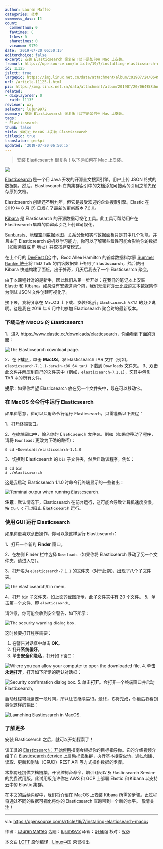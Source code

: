 ```yaml
---
author: Lauren Maffeo
categories: 技术
comments_data: []
count:
  commentnum: 0
  favtimes: 0
  likes: 0
  sharetimes: 0
  viewnum: 9779
date: '2019-07-20 06:50:15'
editorchoice: false
excerpt: 安装 Elasticsearch 很复杂！以下是如何在 Mac 上安装。
fromurl: https://opensource.com/article/19/7/installing-elasticsearch-macos
id: 11125
islctt: true
largepic: https://img.linux.net.cn/data/attachment/album/201907/20/064958dnnwvp8wqzqq4fm2.jpg
url: /article-11125-1.html
pic: https://img.linux.net.cn/data/attachment/album/201907/20/064958dnnwvp8wqzqq4fm2.jpg.thumb.jpg
related:
- displayorder: 0
  raid: 11135
reviewer: wxy
selector: lujun9972
summary: 安装 Elasticsearch 很复杂！以下是如何在 Mac 上安装。
tags:
- Elasticsearch
thumb: false
title: 如何在 MacOS 上安装 Elasticsearch
titlepic: true
translator: geekpi
updated: '2019-07-20 06:50:15'
---
```



> 
> 安装 Elasticsearch 很复杂！以下是如何在 Mac 上安装。
> 
> 
> 


![](/data/attachment/album/201907/20/064958dnnwvp8wqzqq4fm2.jpg)


[Elasticsearch](https://www.getapp.com/it-management-software/a/qbox-dot-io-hosted-elasticsearch/) 是一个用 Java 开发的开源全文搜索引擎。用户上传 JSON 格式的数据集。然后，Elasticsearch 在向集群索引中的文档添加可搜索的引用之前先保存原始文档。


Elasticsearch 创建还不到九年，但它是最受欢迎的企业搜索引擎。Elastic 在 2019 年 6 月 25 日发布了最新的更新版本 7.2.0。


[Kibana](https://www.elastic.co/products/kibana) 是 Elasticsearch 的开源数据可视化工具。此工具可帮助用户在 Elasticsearch 集群的内容索引之上创建可视化。


[Sunbursts](https://en.wikipedia.org/wiki/Pie_chart#Ring)、[地理空间数据地图](https://en.wikipedia.org/wiki/Spatial_analysis)、[关系分析](https://en.wikipedia.org/wiki/Correlation_and_dependence)和实时数据面板只是其中几个功能。并且由于 Elasticsearch 的机器学习能力，你可以了解哪些属性可能会影响你的数据（如服务器或 IP 地址）并查找异常模式。


在上个月的 [DevFest DC](https://www.devfestdc.org/) 中，Booz Allen Hamilton 的首席数据科学家 [Summer Rankin 博士](https://www.summerrankin.com/about)将 TED Talk 的内容数据集上传到了 Elasticsearch，然后使用 Kibana 快速构建了面板。出于好奇，几天后我去了一个 Elasticsearch 聚会。


由于本课程针对的是新手，因此我们从第一步开始：在我们的笔记本上安装 Elastic 和 Kibana。如果没有安装这两个包，我们无法将莎士比亚的文本数据集作为测试 JSON 文件创建可视化了。


接下来，我将分享在 MacOS 上下载、安装和运行 Elasticsearch V7.1.1 的分步说明。这是我在 2019 年 6 月中旬参加 Elasticsearch 聚会时的最新版本。


### 下载适合 MacOS 的 Elasticsearch


1、进入 <https://www.elastic.co/downloads/elasticsearch>，你会看到下面的页面：


![The Elasticsearch download page.](/data/attachment/album/201907/20/065017vv8c61wv8kvvvnov.png "The Elasticsearch download page.")


2、在**下载**区，单击 **MacOS**，将 Elasticsearch TAR 文件（例如，`elasticsearch-7.1.1-darwin-x86_64.tar`）下载到 `Downloads` 文件夹。 3、双击此文件并解压到自己的文件夹中（例如，`elasticsearch-7.1.1`），这其中包含 TAR 中的所有文件。


**提示**：如果你希望 Elasticsearch 放在另一个文件夹中，现在可以移动它。


### 在 MacOS 命令行中运行 Elasticsearch


如果你愿意，你可以只用命令行运行 Elasticsearch。只需遵循以下流程：


1、[打开终端窗口](https://support.apple.com/en-ca/guide/terminal/welcome/mac)。


2、在终端窗口中，输入你的 Elasticsearch 文件夹。例如（如果你移动了程序，请将 `Downloads` 更改为正确的路径）：



```
$ cd ~Downloads/elasticsearch-1.1.0
```

3、切换到 Elasticsearch 的 `bin` 子文件夹，然后启动该程序。例如：



```
$ cd bin 
$ ./elasticsearch
```

这是我启动 Elasticsearch 1.1.0 时命令行终端显示的一些输出：


![Terminal output when running Elasticsearch.](/data/attachment/album/201907/20/065020fbpv5zwske8gkwop.png "Terminal output when running Elasticsearch.")


**注意**：默认情况下，Elasticsearch 在前台运行，这可能会导致计算机速度变慢。按 `Ctrl-C` 可以阻止 Elasticsearch 运行。


### 使用 GUI 运行 Elasticsearch


如果你更喜欢点击操作，你可以像这样运行 Elasticsearch：


1、打开一个新的 **Finder** 窗口。


2、在左侧 Finder 栏中选择 `Downloads`（如果你将 Elasticsearch 移动了另一个文件夹，请进入它）。


3、打开名为 `elasticsearch-7.1.1` 的文件夹（对于此例）。出现了八个子文件夹。


![The elasticsearch/bin menu.](/data/attachment/album/201907/20/065021iev3qa56j43jj36a.png "The elasticsearch/bin menu.")


4、打开 `bin` 子文件夹。如上面的截图所示，此子文件夹中有 20 个文件。 5、单击第一个文件，即 `elasticsearch`。


请注意，你可能会收到安全警告，如下所示：


![The security warning dialog box.](/data/attachment/album/201907/20/065021w1ze3cjneqctbc00.jpg "The security warning dialog box.")


这时候要打开程序需要：


1. 在警告对话框中单击 **OK**。
2. 打开**系统偏好**。
3. 单击**安全和隐私**，打开如下窗口：


![Where you can allow your computer to open the downloaded file.](/data/attachment/album/201907/20/065021c61nyx7hlb5h2vq7.jpg "Where you can allow your computer to open the downloaded file.")
4. 单击**永远打开**，打开如下所示的确认对话框：


![Security confirmation dialog box.](/data/attachment/album/201907/20/065022xpap8g88w3md9uos.jpg "Security confirmation dialog box.")
5. 单击**打开**。会打开一个终端窗口并启动 Elasticsearch。


启动过程可能需要一段时间，所以让它继续运行。最终，它将完成，你最后将看到类似这样的输出：


![Launching Elasticsearch in MacOS.](/data/attachment/album/201907/20/065022eigxpzvn31n3gzni.png "Launching Elasticsearch in MacOS.")


### 了解更多


安装 Elasticsearch 之后，就可以开始探索了！


该工具的 [Elasticsearch：开始使用](https://www.elastic.co/webinars/getting-started-elasticsearch?ultron=%5BB%5D-Elastic-US+CA-Exact&blade=adwords-s&Device=c&thor=elasticsearch&gclid=EAIaIQobChMImdbvlqOP4wIVjI-zCh3P_Q9mEAAYASABEgJuAvD_BwE)指南会根据你的目标指导你。它的介绍视频介绍了在 [Elasticsearch Service](https://info.elastic.co/elasticsearch-service-gaw-v10-nav.html?ultron=%5BB%5D-Elastic-US+CA-Exact&blade=adwords-s&Device=c&thor=elasticsearch%20service&gclid=EAIaIQobChMI_MXHt-SZ4wIVJBh9Ch3wsQfPEAAYASAAEgJo9fD_BwE) 上启动托管集群，执行基本搜索查询，通过创建、读取、更新和删除（CRUD）REST API 等方式操作数据的步骤。


本指南还提供文档链接，开发控制台命令，培训订阅以及 Elasticsearch Service 的免费试用版。此试用版允许你在 AWS 和 GCP 上部署 Elastic 和 Kibana 以支持云中的 Elastic 集群。


在本文的后续内容中，我们将介绍在 MacOS 上安装 Kibana 所需的步骤。此过程将通过不同的数据可视化将你的 Elasticsearch 查询带到一个新的水平。 敬请关注！




---


via: <https://opensource.com/article/19/7/installing-elasticsearch-macos>


作者：[Lauren Maffeo](https://opensource.com/users/lmaffeo/users/don-watkins) 选题：[lujun9972](https://github.com/lujun9972) 译者：[geekpi](https://github.com/geekpi) 校对：[wxy](https://github.com/wxy)


本文由 [LCTT](https://github.com/LCTT/TranslateProject) 原创编译，[Linux中国](https://linux.cn/) 荣誉推出